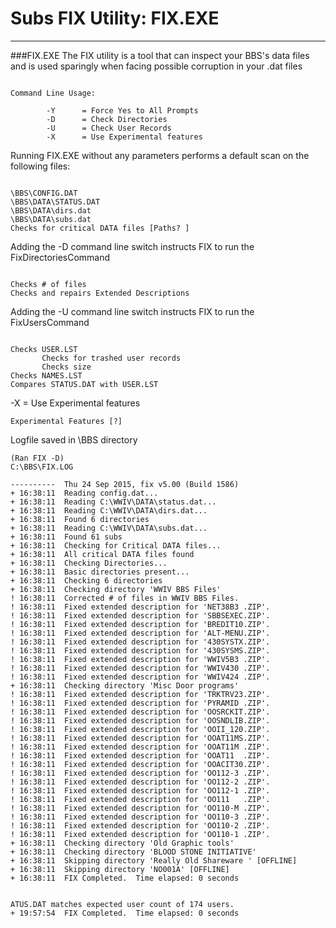 # Subs FIX Utility: FIX.EXE
***

###FIX.EXE
The FIX utility is a tool that can inspect your BBS's data files and is used sparingly when facing possible corruption in your .dat files

```FIX

Command Line Usage: 

        -Y      = Force Yes to All Prompts
        -D      = Check Directories
        -U      = Check User Records
        -X      = Use Experimental features
```


Running FIX.EXE without any parameters performs a default scan on the following files:

```FIX

\BBS\CONFIG.DAT
\BBS\DATA\STATUS.DAT
\BBS\DATA\dirs.dat
\BBS\DATA\subs.dat
Checks for critical DATA files [Paths? ]
```

Adding the -D command line switch instructs FIX to run the FixDirectoriesCommand

```FIX-D

Checks # of files
Checks and repairs Extended Descriptions
```

Adding the -U command line switch instructs FIX to run the FixUsersCommand

```FIX-U

Checks USER.LST
       Checks for trashed user records
       Checks size
Checks NAMES.LST
Compares STATUS.DAT with USER.LST
```
-X      = Use Experimental features

```FIX-X
Experimental Features [?]
```

Logfile saved in \BBS directory

```FIX.LOG
(Ran FIX -D)
C:\BBS\FIX.LOG

----------  Thu 24 Sep 2015, fix v5.00 (Build 1586)
+ 16:38:11  Reading config.dat...
+ 16:38:11  Reading C:\WWIV\DATA\status.dat...
+ 16:38:11  Reading C:\WWIV\DATA\dirs.dat...
+ 16:38:11  Found 6 directories
+ 16:38:11  Reading C:\WWIV\DATA\subs.dat...
+ 16:38:11  Found 61 subs
+ 16:38:11  Checking for Critical DATA files...
+ 16:38:11  All critical DATA files found
+ 16:38:11  Checking Directories...
+ 16:38:11  Basic directories present...
+ 16:38:11  Checking 6 directories
+ 16:38:11  Checking directory 'WWIV BBS Files'
! 16:38:11  Corrected # of files in WWIV BBS Files.
! 16:38:11  Fixed extended description for 'NET38B3 .ZIP'.
! 16:38:11  Fixed extended description for 'SBBSEXEC.ZIP'.
! 16:38:11  Fixed extended description for 'BREDIT10.ZIP'.
! 16:38:11  Fixed extended description for 'ALT-MENU.ZIP'.
! 16:38:11  Fixed extended description for '430SYSTX.ZIP'.
! 16:38:11  Fixed extended description for '430SYSMS.ZIP'.
! 16:38:11  Fixed extended description for 'WWIV5B3 .ZIP'.
! 16:38:11  Fixed extended description for 'WWIV430 .ZIP'.
! 16:38:11  Fixed extended description for 'WWIV424 .ZIP'.
+ 16:38:11  Checking directory 'Misc Door programs'
! 16:38:11  Fixed extended description for 'TRKTRV23.ZIP'.
! 16:38:11  Fixed extended description for 'PYRAMID .ZIP'.
! 16:38:11  Fixed extended description for 'OOSRCKIT.ZIP'.
! 16:38:11  Fixed extended description for 'OOSNDLIB.ZIP'.
! 16:38:11  Fixed extended description for 'OOII_120.ZIP'.
! 16:38:11  Fixed extended description for 'OOAT11MS.ZIP'.
! 16:38:11  Fixed extended description for 'OOAT11M .ZIP'.
! 16:38:11  Fixed extended description for 'OOAT11  .ZIP'.
! 16:38:11  Fixed extended description for 'OOACIT30.ZIP'.
! 16:38:11  Fixed extended description for 'OO112-3 .ZIP'.
! 16:38:11  Fixed extended description for 'OO112-2 .ZIP'.
! 16:38:11  Fixed extended description for 'OO112-1 .ZIP'.
! 16:38:11  Fixed extended description for 'OO111   .ZIP'.
! 16:38:11  Fixed extended description for 'OO110-M .ZIP'.
! 16:38:11  Fixed extended description for 'OO110-3 .ZIP'.
! 16:38:11  Fixed extended description for 'OO110-2 .ZIP'.
! 16:38:11  Fixed extended description for 'OO110-1 .ZIP'.
+ 16:38:11  Checking directory 'Old Graphic tools'
+ 16:38:11  Checking directory 'BLOOD STONE INITIATIVE'
+ 16:38:11  Skipping directory 'Really Old Shareware ' [OFFLINE]
+ 16:38:11  Skipping directory 'NO001A' [OFFLINE]
+ 16:38:11  FIX Completed.  Time elapsed: 0 seconds


ATUS.DAT matches expected user count of 174 users.
+ 19:57:54  FIX Completed.  Time elapsed: 0 seconds
```
